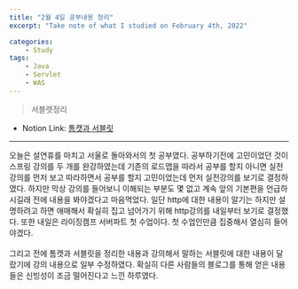 ```yaml
---
title: "2월 4일 공부내용 정리"
excerpt: "Take note of what I studied on February 4th, 2022"

categories:    
    - Study
tags:
    - Java
    - Servlet
    - WAS
---
```

> 서블렛정리
* Notion Link: [톰캣과 서블릿](https://funny-gourd-490.notion.site/47503e42fc6248a387268f573b40246e)
  
---
오늘은 설연휴를 마치고 서울로 돌아와서의 첫 공부였다. 공부하기전에 고민이었던 것이 스프링 강의를 두 개를 완강하였는데 기존의 로드맵을 따라서 공부를 할지 아니면 
실전 강의를 먼저 보고 따라하면서 공부를 할지 고민이었는데 먼저 실전강의를 보기로 결정하였다. 하지만 막상 강의를 들어보니
이해되는 부분도 몇 없고 계속 앞의 기본편을 언급하시길래 전에 내용을 봐야겠다고 마음먹었다. 일단 http에 대한 내용이 
알기는 하지만 설명하려고 하면 애매해서 확실히 집고 넘어가기 위해 http강의를 내일부터 보기로 결정했다. 또한 내일은 
라이징캠프 서버파트 첫 수업이다. 첫 수업인만큼 집중해서 열심히 들어야겠다. 
<br><br>
  그리고 전에 톰캣과 서블릿을 정리한 내용과 강의해서 말하는 서블릿에 대한 내용이 달랐기에 강의 내용으로 일부 수정하였다. 확실히 다른 사람들의 블로그를 통해 얻은
내용들은 신빙성이 조금 떨어진다고 느낀 하루였다. 